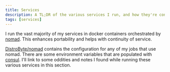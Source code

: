 ```yaml
---
title: Services
description: A TL;DR of the various services I run, and how they're configured.
tags: [services]
---
```


I run the vast majority of my services in docker containers orchestrated by [nomad](https://www.nomadproject.io/). This
enhances portability and helps with continuity of service.

[DistroByte/nomad](https://github.com/DistroByte/nomad) contains the configuration for any of my jobs that use nomad.
There are some environment variables that are populated with [consul](https://www.consul.io/). I'll link to some oddities
and notes I found while running these various services in this section.
